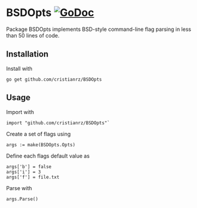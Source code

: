 # BSDOpts [![GoDoc](https://godoc.org/github.com/cristianrz/BSDOpts?status.svg)](https://godoc.org/github.com/cristianrz/BSDOpts)

Package BSDOpts implements BSD-style command-line flag parsing in less than
50 lines of code.

## Installation

Install with 

```
go get github.com/cristianrz/BSDOpts
```

## Usage

Import with

```
import "github.com/cristianrz/BSDOpts"`
```

Create a set of flags using 

```
args := make(BSDOpts.Opts)
```

Define each flags default value as 

```
args['b'] = false
args['i'] = 3
args['f'] = file.txt
```

Parse with

```
args.Parse()
```

